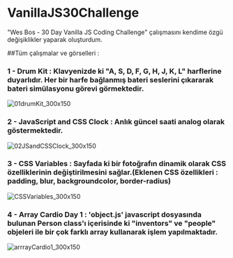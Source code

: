 # VanillaJS30Challenge
"Wes Bos - 30 Day Vanilla JS Coding Challenge" çalışmasını kendime özgü değişiklikler yaparak oluşturdum.


##Tüm çalışmalar ve görselleri :
  ### 1 - Drum Kit : Klavyenizde ki "A, S, D, F, G, H, J, K, L" harflerine duyarlıdır. Her bir harfe bağlanmış bateri seslerini çıkararak bateri simülasyonu görevi görmektedir.  
  ![01drumKit_300x150](https://user-images.githubusercontent.com/71039908/104845707-e3f36180-58e7-11eb-8c8b-42f0a9d51ea2.jpg)


  ### 2 - JavaScript and CSS Clock : Anlık güncel saati analog olarak göstermektedir.
![02JSandCSSClock_300x150](https://user-images.githubusercontent.com/71039908/104845710-e5248e80-58e7-11eb-807a-2aee2cf39bef.jpg)

  ### 3 - CSS Variables : Sayfada ki bir fotoğrafın dinamik olarak CSS özelliklerinin değiştirilmesini sağlar.(Eklenen CSS özellikleri : padding, blur, backgroundcolor, border-radius)
![CSSVariables_300x150](https://user-images.githubusercontent.com/71039908/104845708-e48bf800-58e7-11eb-9e31-338ce223f184.jpg)


### 4 - Array Cardio Day 1 : 'object.js' javascript dosyasında bulunan Person class'ı içerisinde ki "inventors" ve "people" objeleri ile bir çok farklı array kullanarak işlem yapılmaktadır.
![arrrayCardio1_300x150](https://user-images.githubusercontent.com/71039908/104845709-e5248e80-58e7-11eb-92ca-81704746a68b.jpg)

